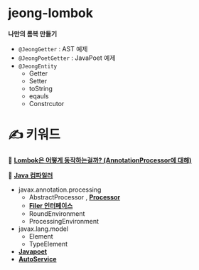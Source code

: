 # jeong-lombok
**나만의 롬복 만들기**
- `@JeongGetter` : AST 예제
- `@JeongPoetGetter` : JavaPoet 예제
- `@JeongEntity`
  - Getter
  - Setter
  - toString
  - eqauls
  - Constrcutor


# **✍ 키워드**

📌 **[Lombok은 어떻게 동작하는걸까? (AnnotationProcessor에 대해)](https://jeongcode.github.io/docs/java/Annotation%20Processor/)**

📌 **[Java 컴파일러](https://jeongcode.github.io/docs/java/javac-principle/)**

- javax.annotation.processing
  - AbstractProcessor , **[Processor](https://docs.oracle.com/javase/8/docs/api/javax/annotation/processing/Processor.html)**
  - **[Filer 인터페이스](https://docs.oracle.com/en/java/javase/11/docs/api/java.compiler/javax/annotation/processing/Filer.html)**
  - RoundEnvironment
  - ProcessingEnvironment
- javax.lang.model
  - Element
  - TypeElement
-  **[Javapoet](https://github.com/square/javapoet)**
-  **[AutoService](https://github.com/google/auto/tree/master/service)**
